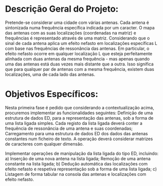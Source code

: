 # Descrição Geral do Projeto: 
Pretende-se considerar uma cidade com várias antenas. Cada antena é sintonizada numa frequência específica indicada por um caracter. O mapa das antenas com as suas localizações (coordenadas na matriz) e frequências é representado através de uma matriz. Considerando que o sinal de cada antena aplica um efeito nefasto em localizações específicas L com base nas frequências de ressonância das antenas. Em particular, o efeito nefasto ocorre em qualquer localização L que esteja perfeitamente alinhada com duas antenas da mesma frequência - mas apenas quando uma das antenas está duas vezes mais distante que a outra. Isso significa que para qualquer par de antenas com a mesma frequência, existem duas localizações, uma de cada lado das antenas.


# Objetivos Específicos: 
Nesta primeira fase é pedido que considerando a contextualização acima, procuremos implementar as funcionalidades seguintes: 
	Definição de uma estrutura de dados ED, para a representação das antenas, sob a forma de uma lista ligada simples. Cada registo da lista ligada deverá conter a frequência de ressonância de uma antena e suas coordenadas; 
	Carregamento para uma estrutura de dados ED dos dados das antenas constantes num ficheiro de texto. A operação deverá considerar matrizes de caracteres com qualquer dimensão. 

Implementar operações de manipulação da lista ligada do tipo ED, incluindo: 
	     a) Inserção de uma nova antena na lista ligada; 
         Remoção de uma antena constante na lista ligada; 
	     b) Dedução automática das localizações com efeito nefasto e respetiva representação sob a forma de uma lista ligada; 
	     c) Listagem de forma tabular na consola das antenas e localizações com efeito nefasto. 

